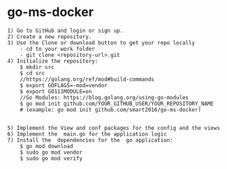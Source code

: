 # go-ms-docker

    1) Go to GitHub and login or sign up.
    2) Create a new repository.
    3) Use the Clone or download button to get your repo locally
        - cd to your work folder
        - git clone <repository-url>.git
    4) Initialize the repository:
        $ mkdir src
        $ cd src
        //https://golang.org/ref/mod#build-commands
        $ export GOFLAGS=-mod=vendor
        $ export GO111MODULE=on
        //Go Modules: https://blog.golang.org/using-go-modules
        $ go mod init github.com/YOUR_GITHUB_USER/YOUR_REPOSITORY_NAME 
        # (example: go mod init github.com/smart2016/go-ms-docker)


    5) Implement the View and conf packages for the config and the views
    6) Implement the  main.go for the application logic
    7) Install the  dependencies for the  go application:
        $ go mod download
        $ sudo go mod vendor
        $ sudo go mod verify